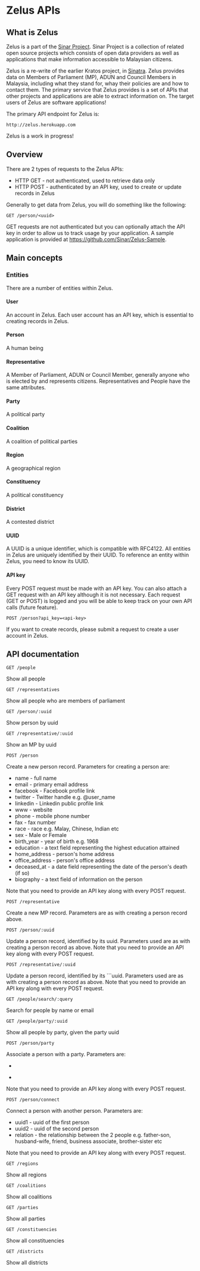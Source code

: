 # Zelus APIs

## What is Zelus 

Zelus is a part of the [Sinar Project](http://sinarproject.org). Sinar Project is a collection of related open source projects which consists of open data providers as well as applications that make information accessible to Malaysian citizens.

Zelus is a re-write of the earlier Kratos project, in [Sinatra](http://www.sinatrarb.com). Zelus provides data on Members of Parliament (MP), ADUN and Council Members in Malaysia, including what they stand for, whay their policies are and how to contact them. The primary service that Zelus provides is a set of APIs that other projects and applications are able to extract information on. The target users of Zelus are software applications!

The primary API endpoint for Zelus is:

    http://zelus.herokuapp.com

Zelus is a work in progress! 


## Overview

There are 2 types of requests to the Zelus APIs:

* HTTP GET - not authenticated, used to retrieve data only
* HTTP POST - authenticated by an API key, used to create or update records in Zelus

Generally to get data from Zelus, you will do something like the following:

    GET /person/<uuid>

GET requests are not authenticated but you can optionally attach the API key in order to allow us to track usage by your application. A sample application is provided at https://github.com/Sinar/Zelus-Sample.

## Main concepts

### Entities

There are a number of entities within Zelus.

#### User

An account in Zelus. Each user account has an API key, which is essential to creating records in Zelus.

#### Person

A human being

#### Representative

A Member of Parliament, ADUN or Council Member, generally anyone who is elected by and represents citizens. Representatives and People have the same attributes.

#### Party

A political party

#### Coalition

A coalition of political parties

#### Region

A geographical region

#### Constituency

A political constituency

#### District

A contested district

#### UUID

A UUID is a unique identifier, which is compatible with RFC4122. All entities in Zelus are uniquely identified by their UUID. To reference an entity within Zelus, you need to know its UUID.

#### API key

Every POST request must be made with an API key. You can also attach a GET request with an API key although it is not necessary. Each request (GET or POST) is logged and you will be able to keep track on your own API calls (future feature).

    POST /person?api_key=<api-key>

If you want to create records, please submit a request to create a user account in Zelus.

## API documentation

    GET /people
  
Show all people

    GET /representatives
  
Show all people who are members of parliament

    GET /person/:uuid
  
Show person by uuid

    GET /representative/:uuid
  
Show an MP by uuid

    POST /person
  
Create a new person record. Parameters for creating a person are:

* name - full name
* email - primary email address
* facebook - Facebook profile link
* twitter - Twitter handle e.g. @user_name
* linkedin - Linkedin public profile link
* www - website
* phone - mobile phone number
* fax - fax number
* race - race e.g. Malay, Chinese, Indian etc
* sex - Male or Female
* birth_year - year of birth e.g. 1968
* education - a text field representing the highest education attained
* home_address - person's home address
* office_address - person's office address
* deceased_at - a date field representing the date of the person's death (if so)
* biography - a text field of information on the person

Note that you need to provide an API key along with every POST request.

    POST /representative
  
Create a new MP record. Parameters are as with creating a person record above.

    POST /person/:uuid
  
Update a person record, identified by its uuid. Parameters used are as with creating a person record as above. Note that you need to provide an API key along with every POST request.

    POST /representative/:uuid
    
Update a person record, identified by its ```uuid. Parameters used are as with creating a person record as above. Note that you need to provide an API key along with every POST request.

    GET /people/search/:query
    
Search for people by name or email

    GET /people/party/:uuid
    
Show all people by party, given the party uuid

    POST /person/party
    
Associate a person with a party. Parameters are:

* ```person_uuid
* ```party_uuid

Note that you need to provide an API key along with every POST request.

    POST /person/connect
    
Connect a person with another person. Parameters are:

* uuid1 - uuid of the first person
* uuid2 - uuid of the second person
* relation - the relationship between the 2 people e.g. father-son, husband-wife, friend, business associate, brother-sister etc

Note that you need to provide an API key along with every POST request.

    GET /regions
    
Show all regions

    GET /coalitions
    
Show all coalitions

    GET /parties

Show all parties

    GET /constituencies

Show all constituencies

    GET /districts

Show all districts